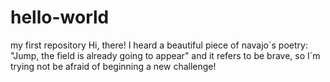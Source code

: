 # hello-world
my first repository
Hi, there!
I heard a beautiful piece of navajo´s poetry:
"Jump, the field is already going to appear" and it refers to be brave,
so I´m trying not be afraid of beginning a new challenge!
